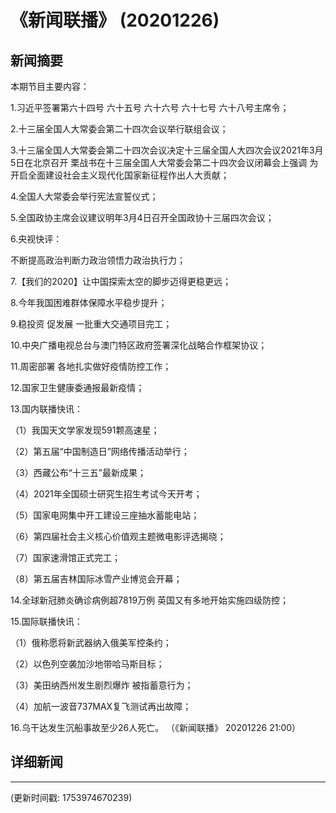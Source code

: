 # 《新闻联播》 (20201226)

## 新闻摘要

本期节目主要内容：


1.习近平签署第六十四号 六十五号 六十六号 六十七号 六十八号主席令；


2.十三届全国人大常委会第二十四次会议举行联组会议；


3.十三届全国人大常委会第二十四次会议决定十三届全国人大四次会议2021年3月5日在北京召开 栗战书在十三届全国人大常委会第二十四次会议闭幕会上强调 为开启全面建设社会主义现代化国家新征程作出人大贡献；


4.全国人大常委会举行宪法宣誓仪式；


5.全国政协主席会议建议明年3月4日召开全国政协十三届四次会议；


6.央视快评：

不断提高政治判断力政治领悟力政治执行力；


7.【我们的2020】让中国探索太空的脚步迈得更稳更远；


8.今年我国困难群体保障水平稳步提升；


9.稳投资 促发展 一批重大交通项目完工；


10.中央广播电视总台与澳门特区政府签署深化战略合作框架协议；


11.周密部署 各地扎实做好疫情防控工作；


12.国家卫生健康委通报最新疫情；


13.国内联播快讯：


（1）我国天文学家发现591颗高速星；


（2）第五届“中国制造日”网络传播活动举行；


（3）西藏公布“十三五”最新成果；


（4）2021年全国硕士研究生招生考试今天开考；


（5）国家电网集中开工建设三座抽水蓄能电站；


（6）第四届社会主义核心价值观主题微电影评选揭晓；


（7）国家速滑馆正式完工；


（8）第五届吉林国际冰雪产业博览会开幕；


14.全球新冠肺炎确诊病例超7819万例 英国又有多地开始实施四级防控；


15.国际联播快讯：


（1）俄称愿将新武器纳入俄美军控条约；


（2）以色列空袭加沙地带哈马斯目标；


（3）美田纳西州发生剧烈爆炸 被指蓄意行为；


（4）加航一波音737MAX复飞测试再出故障；


16.乌干达发生沉船事故至少26人死亡。
（《新闻联播》 20201226 21:00）

## 详细新闻

---

(更新时间戳: 1753974670239)

